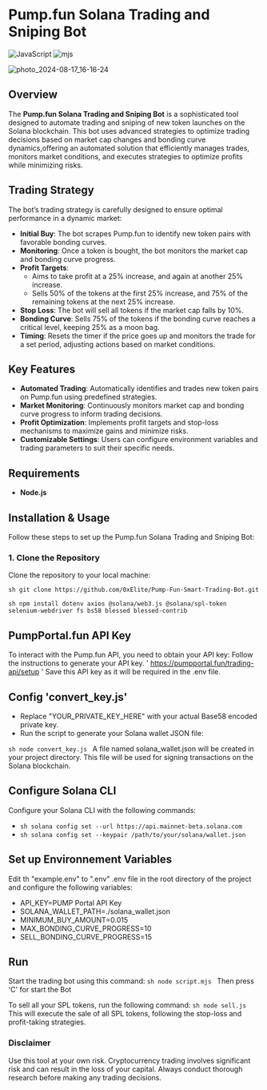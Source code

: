 # Pump.fun Solana Trading and Sniping Bot

![JavaScript](https://img.shields.io/badge/language-JavaScript-%23F7DF1E?style=flat-square&logo=javascript&logoColor=white)
![mjs](https://img.shields.io/badge/language-mjs-%2320232A?style=flat-square&logo=javascript&logoColor=white)

![photo_2024-08-17_16-16-24](https://github.com/user-attachments/assets/801b4d9c-3029-4082-b076-d6cbd03cf329)

## Overview

The **Pump.fun Solana Trading and Sniping Bot** is a sophisticated tool designed to automate trading and sniping of new token launches on the Solana blockchain. This bot uses advanced strategies to optimize trading decisions based on market cap changes and bonding curve dynamics,offering an automated solution that efficiently manages trades, monitors market conditions, and executes strategies to optimize profits while minimizing risks.

## Trading Strategy

The bot’s trading strategy is carefully designed to ensure optimal performance in a dynamic market:

- **Initial Buy**: The bot scrapes Pump.fun to identify new token pairs with favorable bonding curves.
- **Monitoring**: Once a token is bought, the bot monitors the market cap and bonding curve progress.
- **Profit Targets**:
  - Aims to take profit at a 25% increase, and again at another 25% increase.
  - Sells 50% of the tokens at the first 25% increase, and 75% of the remaining tokens at the next 25% increase.
- **Stop Loss**: The bot will sell all tokens if the market cap falls by 10%.
- **Bonding Curve**: Sells 75% of the tokens if the bonding curve reaches a critical level, keeping 25% as a moon bag.
- **Timing**: Resets the timer if the price goes up and monitors the trade for a set period, adjusting actions based on market conditions.

## Key Features

- **Automated Trading**: Automatically identifies and trades new token pairs on Pump.fun using predefined strategies.
- **Market Monitoring**: Continuously monitors market cap and bonding curve progress to inform trading decisions.
- **Profit Optimization**: Implements profit targets and stop-loss mechanisms to maximize gains and minimize risks.
- **Customizable Settings**: Users can configure environment variables and trading parameters to suit their specific needs.

## Requirements
- **Node.js**

## Installation & Usage
Follow these steps to set up the Pump.fun Solana Trading and Sniping Bot:

### 1. Clone the Repository

Clone the repository to your local machine:

```sh git clone https://github.com/0xElite/Pump-Fun-Smart-Trading-Bot.git ```

```sh npm install dotenv axios @solana/web3.js @solana/spl-token selenium-webdriver fs bs58 blessed blessed-contrib ```

## PumpPortal.fun API Key 

To interact with the Pump.fun API, you need to obtain your API key:
Follow the instructions to generate your API key. ' https://pumpportal.fun/trading-api/setup '
Save this API key as it will be required in the .env file.

## Config 'convert_key.js'

- Replace "YOUR_PRIVATE_KEY_HERE" with your actual Base58 encoded private key.
- Run the script to generate your Solana wallet JSON file:

```sh node convert_key.js ```
A file named solana_wallet.json will be created in your project directory. This file will be used for signing transactions on the Solana blockchain.

## Configure Solana CLI 

Configure your Solana CLI with the following commands:
- ```sh solana config set --url https://api.mainnet-beta.solana.com ```
- ```sh solana config set --keypair /path/to/your/solana/wallet.json ```

## Set up Environnement Variables
Edit th "example.env" to ".env" 
.env file in the root directory of the project and configure the following variables:

- API_KEY=PUMP Portal API Key
- SOLANA_WALLET_PATH=./solana_wallet.json
- MINIMUM_BUY_AMOUNT=0.015
- MAX_BONDING_CURVE_PROGRESS=10
- SELL_BONDING_CURVE_PROGRESS=15


## Run 

Start the trading bot using this command:
```sh node script.mjs ```
Then press 'C' for start the Bot 

To sell all your SPL tokens, run the following command:
```sh node sell.js ```
This will execute the sale of all SPL tokens, following the stop-loss and profit-taking strategies.


### Disclaimer
Use this tool at your own risk. Cryptocurrency trading involves significant risk and can result in the loss of your capital. Always conduct thorough research before making any trading decisions.

